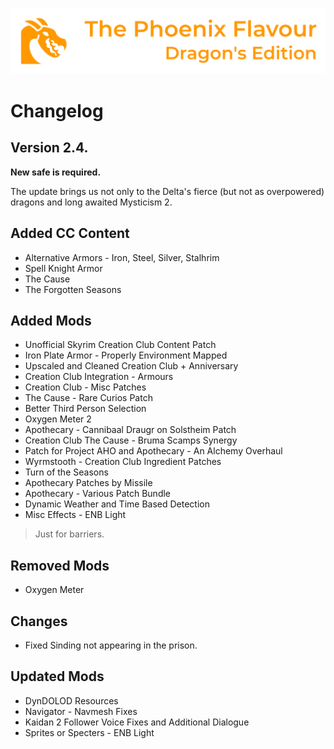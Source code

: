 ![image](images/Banner.webp)

# Changelog

## Version 2.4.

**New safe is required.**

The update brings us not only to the Delta's fierce (but not as overpowered) dragons and long awaited Mysticism 2.

## Added CC Content

* Alternative Armors - Iron, Steel, Silver, Stalhrim
* Spell Knight Armor
* The Cause
* The Forgotten Seasons

## Added Mods

* Unofficial Skyrim Creation Club Content Patch
* Iron Plate Armor - Properly Environment Mapped
* Upscaled and Cleaned Creation Club + Anniversary
* Creation Club Integration - Armours
* Creation Club - Misc Patches
* The Cause - Rare Curios Patch
* Better Third Person Selection
* Oxygen Meter 2
* Apothecary - Cannibaal Draugr on Solstheim Patch
* Creation Club The Cause - Bruma Scamps Synergy
* Patch for Project AHO and Apothecary - An Alchemy Overhaul
* Wyrmstooth - Creation Club Ingredient Patches
* Turn of the Seasons
* Apothecary Patches by Missile
* Apothecary - Various Patch Bundle
* Dynamic Weather and Time Based Detection
* Misc Effects - ENB Light
> Just for barriers.

## Removed Mods

* Oxygen Meter

## Changes

* Fixed Sinding not appearing in the prison.

## Updated Mods

* DynDOLOD Resources
* Navigator - Navmesh Fixes
* Kaidan 2 Follower Voice Fixes and Additional Dialogue
* Sprites or Specters - ENB Light
